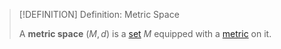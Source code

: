 >[!DEFINITION] Definition: Metric Space
>
>A **metric space** $(M, d)$ is a [set](../../Set%20Theory/Set.md) $M$ equipped with a [metric](Metric.md) on it.
>
>